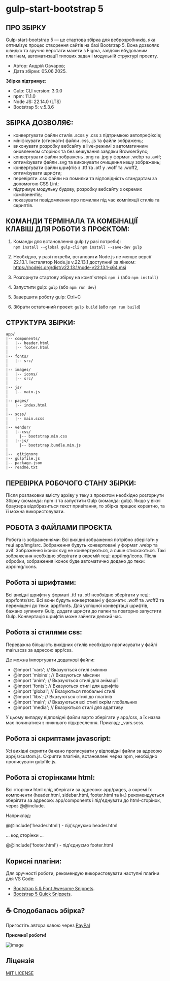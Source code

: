 # gulp-start-bootstrap 5
											  
ПРО ЗБІРКУ
--------------------------------------------------
Gulp-start-bootstrap 5 — це стартова збірка для веброзробників, яка оптимізує процес створення сайтів на базі Bootstrap 5. Вона дозволяє швидко та зручно верстати макети з Figma, завдяки вбудованим плагінам, автоматизації типових задач і модульній структурі проєкту.

- Автор: Андрій Овчаров;
- Дата збірки: 05.06.2025.

**Збірка підтримує:** 
- Gulp: CLI version: 3.0.0
- npm: 11.1.0
- Node JS: 22.14.0 (LTS)
- Bootstrap 5: v.5.3.6

ЗБІРКА ДОЗВОЛЯЄ:
-------------------------------------------------
- конвертувати файли стилів .scss у .css з підтримкою автопрефіксів;
- мініфікувати (стискати) файли .css, .js та файли зображень;
- виконувати розробку вебсайту в live-режимі з автоматичним оновленням сторінок та без кешування завдяки BrowserSync;
- конвертувати файли зображень .png та .jpg у формат .webp та .avif;
- оптимізувати файли .svg та виконувати очищення кешу зображень;
- конвертувати файли шрифтів з .ttf та .otf у .woff та .woff2, оптимізувати шрифти;
- перевіряти .css файли на помилки та відповідність стандартам за допомогою CSS Lint;
- підтримує модульну будову, розробку вебсайту з окремих компонентів;
- показувати повідомлення про помилки під час компіляції стилів та скриптів.


КОМАНДИ ТЕРМІНАЛА ТА КОМБІНАЦІЇ КЛАВІШ ДЛЯ РОБОТИ З ПРОЄКТОМ:
----------------------------------------------------
1. Команди для встановлення gulp (у разі потреби):  
```npm install --global gulp-cli```
```npm install --save-dev gulp```

2. Необхідно, у разі потреби, встановити Node.js не менше версії 22.13.1. 
Інсталятор Node.js v.22.13.1 доступний за лінком: https://nodejs.org/dist/v22.13.1/node-v22.13.1-x64.msi
3. Розгорнути стартову збірку на комп'ютері: ```npm i``` (або ```npm install```)
4. Запустити gulp: ```gulp``` (або ```npm run dev```)
5. Завершити роботу gulp: Ctrl+C
6. Зібрати остаточний проєкт: ```gulp build``` (або ```npm run build```)

СТРУКТУРА ЗБІРКИ:
----------------------------------------------------
```
app/
|-- components/
|   |-- header.html
|   |-- footer.html
|
|-- fonts/
|   |-- src/
|   
|-- images/
|   |-- icons/
|   |-- src/
|
|-- js/ 
|   |-- main.js 
|   
|-- pages/
|   |-- index.html
|
|-- scss/
|   |-- main.scss
|
|-- vendor/
|   |--css/   
|     |-- bootstrap.min.css  
|   |--js/   
|     |-- bootstrap.bundle.min.js  
|      
|-- .gitignore
|-- gulpfile.js 
|-- package.json
|-- readme.txt
```


ПЕРЕВІРКА РОБОЧОГО СТАНУ ЗБІРКИ:
----------------------------------------------------
Після розпаковки вмісту архіву у теку з проєктом необхідно розгорнути Збірку (команда: npm i) та запустити Gulp (команда: gulp).
Якщо у вікні браузера відобразиться текст привітання, то збірка працює коректно, та її можна використовувати.


РОБОТА З ФАЙЛАМИ ПРОЄКТА
---------------------------------------------------

Робота із зображеннями:
Всі вихідні зображення потрібно зберігати у теці app/img/src. Зображення будуть конвертовані у формат .webp та avif.
Зображення іконок svg не конвертуються, а лише стискаються. Такі зображення необхідно зберігати в окремій теці: app/img/icons. 
Після обробки, зображення іконок буде автоматично додано до теки: app/img/icons.


Робота зі шрифтами:
---------------------------------------------------
Всі вихідні шрифти у форматі .ttf та .otf необхідно зберігати у теці: app/fonts/src. Всі вони будуть конвертовані у формати: .woff та .woff2 та переміщені до теки: app/fonts. 
Для успішної конвертації шрифтів, бажано зупинити Gulp, додати шрифти до папки та повторно запустити Gulp. Конвертація шрифтів може зайняти деякий час.


Робота зі стилями css:
---------------------------------------------------
Переважна більшість вихідних стилів необхідно прописувати у файлі main.scss за адресою app/css.

Де можна імпортувати додаткові файли:

- @import  'vars';  // Вказуються стилі змінних
- @import  'mixins'; // Вказуються міксини
- @import  'anim'; // Вказуються стилі для анімації
- @import  'fonts'; // Вказуються стилі для шрифтів
- @import  'global';  // Вказуються глобальні стилі
- @import  'libs';  // Вказуються стилі до плагінів
- @import  'main'; // Вказуються всі стилі окрім глобальних
- @import  'media';   // Вказуються стилі для адаптиву

У цьому випадку відповідні файли варто зберігати у app/css, а їх назва має починатися з нижнього підкреслення. Приклад: _vars.scss.


Робота зі скриптами javascript:
----------------------------------------------------
Усі вихідні скрипти бажано прописувати у відповідні файли за адресою app/js/custom.js. Скрипти плагінів, встановлені через npm, необхідно прописувати gulpfile.js.


Робота зі сторінками html:
----------------------------------------------------
Всі сторінки html слід зберігати за адресою: app/pages, а окремі їх компоненти (header.html, sidebar.html, footer.html та ін.) рекомендується зберігати за адресою: app/components і під'єднувати до html-сторінок, через @@include.

Наприклад: 

@@include('header.html') - під'єднуємо header.html

... код сторінки ...

@@include('footer.html') - під'єднуємо footer.html

Корисні плагіни:
----------------------------------------------------
Для зручності роботи, рекомендую використовувати наступні плагіни для VS Code:
- <a href="https://marketplace.visualstudio.com/items?itemName=HansUXdev.bootstrap5-snippets">Bootstrap 5 & Font Awesome Snippets</a>.
- <a href="https://marketplace.visualstudio.com/items?itemName=AnbuselvanRocky.bootstrap5-vscode">Bootstrap 5 Quick Snippets</a>.


## ☕ Сподобалась збірка? 
Пригостіть автора кавою через [PayPal](https://www.paypal.com/donate/?business=datoshcode@gmail.com)


**Приємної роботи!**

<img src="img.jpg" alt="image">


 ## Ліцензія

<a href="LICENSE">MIT LICENSE</a>
